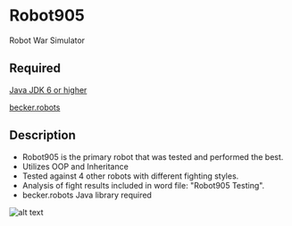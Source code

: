 Robot905
===========================
Robot War Simulator

Required
----------
[Java JDK 6 or higher](http://www.oracle.com/technetwork/java/javase/overview/index.html)

[becker.robots](http://www.learningwithrobots.com/software/software.html)

Description
------------
* Robot905 is the primary robot that was tested and performed the best.
* Utilizes OOP and Inheritance
* Tested against 4 other robots with different fighting styles.
* Analysis of fight results included in word file: "Robot905 Testing".
* becker.robots Java library required

![alt text](http://i.imgur.com/JeGIrJU.png "Robot905")
